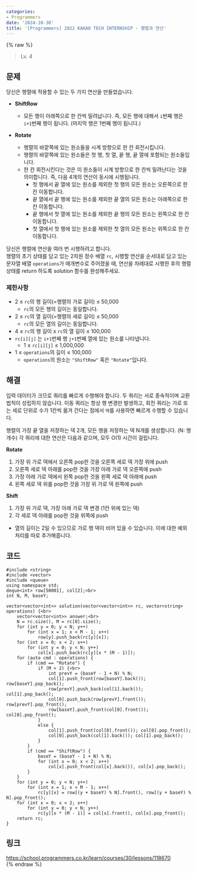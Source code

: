 ```yaml
---
categories:
- Programmers
date: '2024-10-30'
title: '[Programmers] 2022 KAKAO TECH INTERNSHIP - 행렬과 연산'
---
```


{% raw %}
> Lv. 4<br>

## 문제
당신은 행렬에 적용할 수 있는 두 가지 연산을 만들었습니다.

-   **ShiftRow**
    -   모든 행이 아래쪽으로 한 칸씩 밀려납니다. 즉, 모든 행에 대해서  `i`번째 행은  `i+1`번째 행이 됩니다. (마지막 행은 1번째 행이 됩니다.)

-   **Rotate**
    -   행렬의 바깥쪽에 있는 원소들을 시계 방향으로 한 칸 회전시킵니다.
    -   행렬의 바깥쪽에 있는 원소들은 첫 행, 첫 열, 끝 행, 끝 열에 포함되는 원소들입니다.
    -   한 칸 회전시킨다는 것은 이 원소들이 시계 방향으로 한 칸씩 밀려난다는 것을 의미합니다. 즉, 다음 4개의 연산이 동시에 시행됩니다.
        -   첫 행에서 끝 열에 있는 원소를 제외한 첫 행의 모든 원소는 오른쪽으로 한 칸 이동합니다.
        -   끝 열에서 끝 행에 있는 원소를 제외한 끝 열의 모든 원소는 아래쪽으로 한 칸 이동합니다.
        -   끝 행에서 첫 열에 있는 원소를 제외한 끝 행의 모든 원소는 왼쪽으로 한 칸 이동합니다.
        -   첫 열에서 첫 행에 있는 원소를 제외한 첫 열의 모든 원소는 위쪽으로 한 칸 이동합니다.

당신은 행렬에 연산을 여러 번 시행하려고 합니다.  
행렬의 초기 상태를 담고 있는 2차원 정수 배열  `rc`, 시행할 연산을 순서대로 담고 있는 문자열 배열  `operations`가 매개변수로 주어졌을 때, 연산을 차례대로 시행한 후의 행렬 상태를 return 하도록 solution 함수를 완성해주세요.

### 제한사항
-   2 ≤  `rc`의 행 길이(=행렬의 가로 길이) ≤ 50,000
    -   `rc`의 모든 행의 길이는 동일합니다.
-   2 ≤  `rc`의 열 길이(=행렬의 세로 길이) ≤ 50,000
    -   `rc`의 모든 열의 길이는 동일합니다.
-   4 ≤  `rc`의 행 길이 x  `rc`의 열 길이 ≤ 100,000
-   `rc[i][j]`  는  `i+1`번째 행  `j+1`번째 열에 있는 원소를 나타냅니다.
    -   1 ≤  `rc[i][j]`  ≤ 1,000,000
-   1 ≤  `operations`의 길이 ≤ 100,000
    -   `operations`의 원소는  `"ShiftRow"`  혹은  `"Rotate"`입니다.

## 해결
입력 데이터가 크므로 쿼리를 빠르게 수행해야 합니다. 두 쿼리는 서로 종속적이며 교환 법칙이 성립하지 않습니다. 이동 쿼리는 항상 행 변경만 발생하고, 회전 쿼리는 가로 또는 세로 단위로 수가 1칸씩 옮겨 간다는 점에서 `덱`를 사용하면 빠르게 수행할 수 있습니다.

행렬의 가장 끝 열을 저장하는 덱 2개, 모든 행을 저장하는 덱 N개를 생성합니다. (N: 행 개수) 각 쿼리에 대한 연산은 다음과 같으며, 모두 O(1) 시간이 걸립니다.

**Rotate**
1. 가장 위 가로 덱에서 오른쪽 pop한 것을 오른쪽 세로 덱 가장 위에 push
2. 오른쪽 세로 덱 아래를 pop한 것을 가장 아래 가로 덱 오른쪽에 push
3. 가장 아래 가로 덱에서 왼쪽 pop한 것을 왼쪽 세로 덱 아래에 push
4. 왼쪽 세로 덱 위를 pop한 것을 가장 위 가로 덱 왼쪽에 push

**Shift**
1. 가장 위 가로 덱, 가장 아래 가로 덱 변경 (1칸 위에 있는 덱)
2. 각 세로 덱 아래를 pop한 것을 위쪽에 push

- 열의 길이는 2일 수 있으므로 가로 행 덱이 비어 있을 수 있습니다. 이에 대한 예외 처리를 따로 추가해줍니다.

## 코드
```
#include <string>
#include <vector>
#include <queue>
using namespace std;
deque<int> row[50001], col[2];<br>
int N, M, baseY;

vector<vector<int>> solution(vector<vector<int>> rc, vector<string> operations) {<br>
    vector<vector<int>> answer;<br>
    N = rc.size(), M = rc[0].size();
    for (int y = 0; y < N; y++)
        for (int x = 1; x < M - 1; x++)
            row[y].push_back(rc[y][x]);
    for (int x = 0; x < 2; x++)
        for (int y = 0; y < N; y++)
            col[x].push_back(rc[y][x * (M - 1)]);
    for (auto cmd : operations) {
        if (cmd == "Rotate") {
            if (M > 2) {<br>
                int prevY = (baseY - 1 + N) % N;
                col[1].push_front(row[baseY].back()); row[baseY].pop_back();
                row[prevY].push_back(col[1].back()); col[1].pop_back();
                col[0].push_back(row[prevY].front()); row[prevY].pop_front();
                row[baseY].push_front(col[0].front()); col[0].pop_front();
            }
            else {
                col[1].push_front(col[0].front()); col[0].pop_front();
                col[0].push_back(col[1].back()); col[1].pop_back();
            }
        }
        if (cmd == "ShiftRow") {
            baseY = (baseY - 1 + N) % N;
            for (int x = 0; x < 2; x++)
                col[x].push_front(col[x].back()), col[x].pop_back();
        }
    }
    for (int y = 0; y < N; y++)
        for (int x = 1; x < M - 1; x++)
            rc[y][x] = row[(y + baseY) % N].front(), row[(y + baseY) % N].pop_front();
    for (int x = 0; x < 2; x++)
        for (int y = 0; y < N; y++)
            rc[y][x * (M - 1)] = col[x].front(), col[x].pop_front();
    return rc;
}
```

## 링크
https://school.programmers.co.kr/learn/courses/30/lessons/118670<br>
{% endraw %}